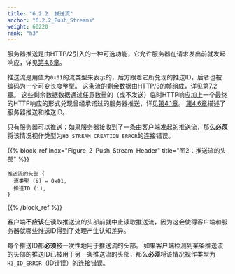 ```yaml
---
title: "6.2.2. 推送流"
anchor: "6.2.2_Push_Streams"
weight: 60220
rank: "h3"
---
```


服务器推送是由HTTP/2引入的一种可选功能，它允许服务器在请求发出前就发起响应，详见[第4.6章]()。

推送流是用值为`0x01`的流类型来表示的，后方跟着它所兑现的推送ID，后者也被编码为一个可变长度整型。
这条流的剩余数据由HTTP/3的帧组成，详见[第7.2章]()。
这些剩余数据数据通过任意数量的（或不发送）临时HTTP响应加上一个最终的HTTP响应的形式兑现曾经承诺过的服务器推送，详见[第4.1章]()。
[第4.6章]()描述了服务器推送和推送ID。

只有服务器可以推送；如果服务器接收到了一条由客户端发起的推送流，那么**必须**将该情况视作类型为`H3_STREAM_CREATION_ERROR`的连接错误。

{{% block_ref
indx="Figure_2_Push_Stream_Header"
title="图2：推送流的头部" %}}

```
推送流的头部 {
  流类型 (i) = 0x01,
  推送ID (i),
}
```

{{% /block_ref %}}

客户端**不应该**在读取推送流的头部前就中止读取推送流，因为这会使得客户端和服务器就哪些推送ID得到了处理产生认知差异。

每个推送ID都**必须**被一次性地用于推送流的头部。
如果客户端检测到某条推送流的头部的推送ID已被用于另一条推送流的头部，那么**必须**将该情况视作类型为`H3_ID_ERROR`（ID错误）的连接错误。
